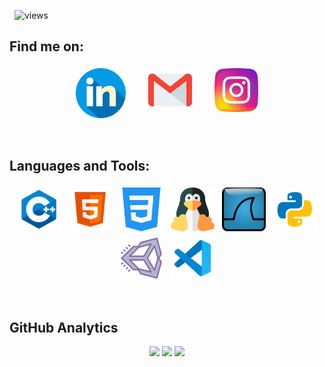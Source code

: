 <!-- # Hi I'm Chirag Sidana 
<br /> -->

 &nbsp; ![views](https://komarev.com/ghpvc/?username=chiragsidana)

<!-- ## BE - Computer Science student at Thapar Institute -->
<!-- 
*  I like to explore new technologies and develop software solutions and quick hacks.
*  I'm on track for learning more about Network Security and Block Chain.
*  I’m looking to collaborate with anyone on projects.
*  Feel free to reach out to me for some interesting discussion. -->

##  Find me on:

<p align="center">
 <a href="https://linkedin.com/in/chiragsidana"><img src="linkedin2.png" alt="LinkedIn" height="80" style="vertical-align:top; margin:4px"></a> &nbsp; &nbsp; &nbsp;
 <a href="mailto:chiragsidana2709@gmail.com"> <img src="mail2.png" alt="" height="70" style="vertical-align:top; margin:4px"></a> &nbsp; &nbsp; &nbsp;
 <a href="https://instagram.com/chiragsidanaa"> <img src="insta2.png" alt="Python" height="70" style="vertical-align:top; margin:4px"></a>
</p>

<br />

##  Languages and Tools:
<p align="center">
<img src="cpp.png" alt="CPP" height="70" style="vertical-align:top; margin:4px">
<!-- <img src="django.png" alt="Django" height="70" style="vertical-align:top; margin:4px">
<img src="go.png" alt="Go" height="70" style="vertical-align:top; margin:4px"> -->
<img src="html.png" alt="HTML" height="70" style="vertical-align:top; margin:4px">
<img src="css_1.png" alt="CSS" height="70" style="vertical-align:top; margin:4px">
<img src="linux_1.png" alt="CSS" height="70" style="vertical-align:top; margin:4px">
<img src="wireshark.png" alt="CSS" height="70" style="vertical-align:top; margin:4px">
<!-- <img src="js.png" alt="JS" height="70" style="vertical-align:top; margin:4px">
<img src="mongo.png" alt="Mongodb" height="70" style="vertical-align:top; margin:4px"> -->
<!-- <img src="npm.png" alt="NPM" height="70" style="vertical-align:top; margin:4px"> -->
<!-- <img src="php.png" alt="PHP" height="70" style="vertical-align:top; margin:4px"> -->
<img src="py.png" alt="PYTHON" height="70" style="vertical-align:top; margin:4px">
<img src="unity.png" alt="UNITY" height="70" style="vertical-align:top; margin:4px">
<img src="vs.png" alt="Visual Studio" height="70" style="vertical-align:top; margin:4px">
</p>

<br />

##  GitHub Analytics

<p align = "center">
  <img src = "https://github-readme-stats.vercel.app/api?username=chiragsidana&show_icons=true&theme=dark" width = 500>
  <img src = "https://github-readme-stats.vercel.app/api/top-langs/?username=chiragsidana&theme=dark" width = 300>
  <!-- <img src = "https://github-readme-streak-stats.herokuapp.com/?user=chiragsidana&theme=dark&hide_border=true" width = 500> -->
   <img src = "http://github-readme-streak-stats.herokuapp.com?user=chiragsidana&theme=dark&fire=46D1E4&ring=46D1E4&currStreakLabel=46D1E4&border=DDDDDD&currStreakNum=FFFFFF&sideLabels=46D1E4&dates=FA8B00" width = 500>
</p>

<!-- <p align = "center">
  <img src = "https://github-readme-stats.vercel.app/api?username=sudhnsh&show_icons=true&theme=dark" width = 500>
  <img src = "https://github-readme-stats.vercel.app/api/top-langs/?username=sudhnsh&theme=dark" width = 300>
  <img src = "http://github-readme-streak-stats.herokuapp.com?user=sudhnsh&theme=dark&fire=46D1E4&ring=46D1E4&currStreakLabel=46D1E4&border=DDDDDD&currStreakNum=FFFFFF&sideLabels=46D1E4&dates=FA8B00" width = 500>
</p> -->